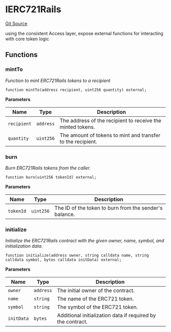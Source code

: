 # IERC721Rails
[Git Source](https://github.com/0xStation/0xrails/blob/491ae339f09853335dba9e897f46862d776d54b5/src/cores/ERC721/interface/IERC721Rails.sol)

using the consistent Access layer, expose external functions for interacting with core token logic


## Functions
### mintTo

*Function to mint ERC721Rails tokens to a recipient*


```solidity
function mintTo(address recipient, uint256 quantity) external;
```
**Parameters**

|Name|Type|Description|
|----|----|-----------|
|`recipient`|`address`|The address of the recipient to receive the minted tokens.|
|`quantity`|`uint256`|The amount of tokens to mint and transfer to the recipient.|


### burn

*Burn ERC721Rails tokens from the caller.*


```solidity
function burn(uint256 tokenId) external;
```
**Parameters**

|Name|Type|Description|
|----|----|-----------|
|`tokenId`|`uint256`|The ID of the token to burn from the sender's balance.|


### initialize

*Initialize the ERC721Rails contract with the given owner, name, symbol, and initialization data.*


```solidity
function initialize(address owner, string calldata name, string calldata symbol, bytes calldata initData) external;
```
**Parameters**

|Name|Type|Description|
|----|----|-----------|
|`owner`|`address`|The initial owner of the contract.|
|`name`|`string`|The name of the ERC721 token.|
|`symbol`|`string`|The symbol of the ERC721 token.|
|`initData`|`bytes`|Additional initialization data if required by the contract.|


